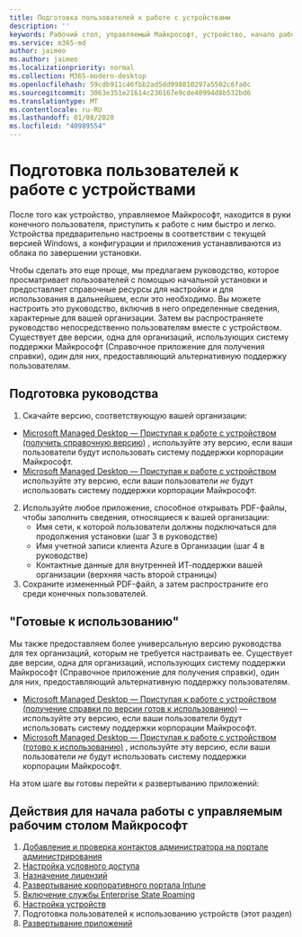 ```yaml
---
title: Подготовка пользователей к работе с устройствами
description: ''
keywords: Рабочий стол, управляемый Майкрософт, устройство, начало работы, Microsoft 365
ms.service: m365-md
author: jaimeo
ms.author: jaimeo
ms.localizationpriority: normal
ms.collection: M365-modern-desktop
ms.openlocfilehash: 59cdb911c46fbb2ad5dd998810297a5502c8fa0c
ms.sourcegitcommit: 3063e351e21614c236167e9cde40994d8b532bd6
ms.translationtype: MT
ms.contentlocale: ru-RU
ms.lasthandoff: 01/08/2020
ms.locfileid: "40989554"
---
```

# <a name="get-your-users-ready-to-use-devices"></a>Подготовка пользователей к работе с устройствами

После того как устройство, управляемое Майкрософт, находится в руки конечного пользователя, приступить к работе с ним быстро и легко. Устройства предварительно настроены в соответствии с текущей версией Windows, а конфигурации и приложения устанавливаются из облака по завершении установки. 
 
Чтобы сделать это еще проще, мы предлагаем руководство, которое просматривает пользователей с помощью начальной установки и предоставляет справочные ресурсы для настройки и для использования в дальнейшем, если это необходимо. Вы можете настроить это руководство, включив в него определенные сведения, характерные для вашей организации. Затем вы распространяете руководство непосредственно пользователям вместе с устройством. Существует две версии, одна для организаций, использующих систему поддержки Майкрософт (Справочное приложение для получения справки), один для них, предоставляющий альтернативную поддержку пользователям.

## <a name="to-prepare-the-guide"></a>Подготовка руководства

1. Скачайте версию, соответствующую вашей организации:
- [Microsoft Managed Desktop — Приступая к работе с устройством (получить справочную версию)](https://github.com/MicrosoftDocs/microsoft-365-docs/raw/public/microsoft-365/managed-desktop/get-started/downloads/microsoft-managed-desktop-user-guide-help-custom-v3.pdf) , используйте эту версию, если ваши пользователи будут использовать систему поддержки корпорации Майкрософт.
- [Microsoft Managed Desktop — Приступая к работе с устройством](https://github.com/MicrosoftDocs/microsoft-365-docs/raw/public/microsoft-365/managed-desktop/get-started/downloads/microsoft-managed-desktop-user-guide-no-help-custom-v2.pdf) используйте эту версию, если ваши пользователи *не* будут использовать систему поддержки корпорации Майкрософт.
2. Используйте любое приложение, способное открывать PDF-файлы, чтобы заполнить сведения, относящиеся к вашей организации:
    - Имя сети, к которой пользователи должны подключаться для продолжения установки (шаг 3 в руководстве)
    - Имя учетной записи клиента Azure в Организации (шаг 4 в руководстве)
    - Контактные данные для внутренней ИТ-поддержки вашей организации (верхняя часть второй страницы)
3. Сохраните измененный PDF-файл, а затем распространите его среди конечных пользователей. 

## <a name="ready-to-use-guide"></a>"Готовые к использованию"

Мы также предоставляем более универсальную версию руководства для тех организаций, которым не требуется настраивать ее. Существует две версии, одна для организаций, использующих систему поддержки Майкрософт (Справочное приложение для получения справки), один для них, предоставляющий альтернативную поддержку пользователям. 

- [Microsoft Managed Desktop — Приступая к работе с устройством (получение справки по версии готов к использованию)](https://github.com/MicrosoftDocs/microsoft-365-docs/raw/public/microsoft-365/managed-desktop/get-started/downloads/microsoft-managed-desktop-user-guide-help-v3.pdf) — используйте эту версию, если ваши пользователи будут использовать систему поддержки корпорации Майкрософт.
- [Microsoft Managed Desktop — Приступая к работе с устройством (готово к использованию)](https://github.com/MicrosoftDocs/microsoft-365-docs/raw/public/microsoft-365/managed-desktop/get-started/downloads/microsoft-managed-desktop-user-guide-no-help-v2.pdf) , используйте эту версию, если ваши пользователи *не* будут использовать систему поддержки корпорации Майкрософт.

На этом шаге вы готовы перейти к развертыванию приложений:


## <a name="steps-to-get-started-with-microsoft-managed-desktop"></a>Действия для начала работы с управляемым рабочим столом Майкрософт

1. [Добавление и проверка контактов администратора на портале администрирования](add-admin-contacts.md)
2. [Настройка условного доступа](conditional-access.md)
3. [Назначение лицензий](assign-licenses.md)
4. [Развертывание корпоративного портала Intune](company-portal.md)
5. [Включение службы Enterprise State Roaming](enterprise-state-roaming.md)
6. [Настройка устройств](set-up-devices.md)
7. Подготовка пользователей к использованию устройств (этот раздел)
8. [Развертывание приложений](deploy-apps.md)
